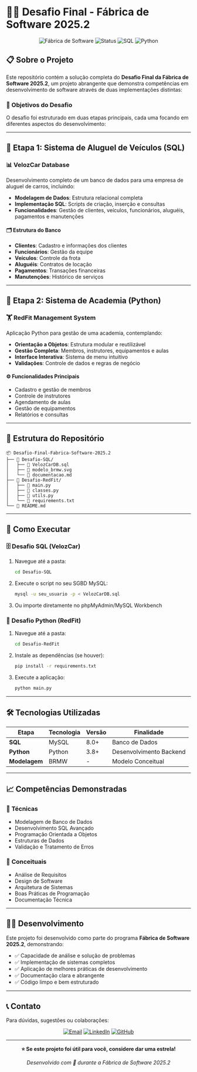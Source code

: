 # 🚗💪 Desafio Final - Fábrica de Software 2025.2

<div align="center">

![Fábrica de Software](https://img.shields.io/badge/Fábrica%20de%20Software-2025.2-blue?style=for-the-badge)
![Status](https://img.shields.io/badge/Status-Concluído-success?style=for-the-badge)
![SQL](https://img.shields.io/badge/SQL-MySQL-orange?style=for-the-badge&logo=mysql)
![Python](https://img.shields.io/badge/Python-3.x-blue?style=for-the-badge&logo=python)

</div>

## 📋 Sobre o Projeto

Este repositório contém a solução completa do **Desafio Final da Fábrica de Software 2025.2**, um projeto abrangente que demonstra competências em desenvolvimento de software através de duas implementações distintas:

### 🎯 Objetivos do Desafio

O desafio foi estruturado em duas etapas principais, cada uma focando em diferentes aspectos do desenvolvimento:

---

## 🚙 Etapa 1: Sistema de Aluguel de Veículos (SQL)

### 📊 **VelozCar Database**

Desenvolvimento completo de um banco de dados para uma empresa de aluguel de carros, incluindo:

- **Modelagem de Dados**: Estrutura relacional completa
- **Implementação SQL**: Scripts de criação, inserção e consultas
- **Funcionalidades**: Gestão de clientes, veículos, funcionários, aluguéis, pagamentos e manutenções

#### 🗂️ Estrutura do Banco
- **Clientes**: Cadastro e informações dos clientes
- **Funcionários**: Gestão da equipe
- **Veículos**: Controle da frota
- **Aluguéis**: Contratos de locação
- **Pagamentos**: Transações financeiras
- **Manutenções**: Histórico de serviços

---

## 💪 Etapa 2: Sistema de Academia (Python)

### 🏋️ **RedFit Management System**

Aplicação Python para gestão de uma academia, contemplando:

- **Orientação a Objetos**: Estrutura modular e reutilizável
- **Gestão Completa**: Membros, instrutores, equipamentos e aulas
- **Interface Interativa**: Sistema de menu intuitivo
- **Validações**: Controle de dados e regras de negócio

#### ⚙️ Funcionalidades Principais
- Cadastro e gestão de membros
- Controle de instrutores
- Agendamento de aulas
- Gestão de equipamentos
- Relatórios e consultas

---

## 📁 Estrutura do Repositório

```
📦 Desafio-Final-Fabrica-Software-2025.2
├── 📂 Desafio-SQL/
│   ├── 📄 VelozCarDB.sql
│   ├── 📄 modelo_brmw.svg
│   └── 📄 documentacao.md
├── 📂 Desafio-RedFit/
│   ├── 📄 main.py
│   ├── 📄 classes.py
│   ├── 📄 utils.py
│   └── 📄 requirements.txt
└── 📄 README.md
```

---

## 🚀 Como Executar

### 🗄️ **Desafio SQL (VelozCar)**

1. Navegue até a pasta:
   ```bash
   cd Desafio-SQL
   ```

2. Execute o script no seu SGBD MySQL:
   ```bash
   mysql -u seu_usuario -p < VelozCarDB.sql
   ```

3. Ou importe diretamente no phpMyAdmin/MySQL Workbench

### 🐍 **Desafio Python (RedFit)**

1. Navegue até a pasta:
   ```bash
   cd Desafio-RedFit
   ```

2. Instale as dependências (se houver):
   ```bash
   pip install -r requirements.txt
   ```

3. Execute a aplicação:
   ```bash
   python main.py
   ```

---

## 🛠️ Tecnologias Utilizadas

<div align="center">

| Etapa | Tecnologia | Versão | Finalidade |
|-------|-----------|--------|------------|
| **SQL** | MySQL | 8.0+ | Banco de Dados |
| **Python** | Python | 3.8+ | Desenvolvimento Backend |
| **Modelagem** | BRMW | - | Modelo Conceitual |

</div>

---

## 📈 Competências Demonstradas

### 🎯 **Técnicas**
- Modelagem de Banco de Dados
- Desenvolvimento SQL Avançado
- Programação Orientada a Objetos
- Estruturas de Dados
- Validação e Tratamento de Erros

### 🧠 **Conceituais**
- Análise de Requisitos
- Design de Software
- Arquitetura de Sistemas
- Boas Práticas de Programação
- Documentação Técnica

---

## 👨‍💻 Desenvolvimento

Este projeto foi desenvolvido como parte do programa **Fábrica de Software 2025.2**, demonstrando:

- ✅ Capacidade de análise e solução de problemas
- ✅ Implementação de sistemas completos
- ✅ Aplicação de melhores práticas de desenvolvimento
- ✅ Documentação clara e abrangente
- ✅ Código limpo e bem estruturado

---

## 📞 Contato

Para dúvidas, sugestões ou colaborações:

<div align="center">

[![Email](https://img.shields.io/badge/Email-D14836?style=for-the-badge&logo=gmail&logoColor=white)](mailto:seu.email@exemplo.com)
[![LinkedIn](https://img.shields.io/badge/LinkedIn-0077B5?style=for-the-badge&logo=linkedin&logoColor=white)](https://linkedin.com/in/seu-perfil)
[![GitHub](https://img.shields.io/badge/GitHub-100000?style=for-the-badge&logo=github&logoColor=white)](https://github.com/seu-usuario)

</div>

---

<div align="center">

**⭐ Se este projeto foi útil para você, considere dar uma estrela!**

*Desenvolvido com 💙 durante a Fábrica de Software 2025.2*

</div>
